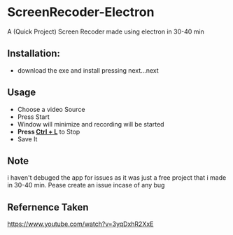 # ScreenRecoder-Electron
A (Quick Project) Screen Recoder made using electron in 30-40 min


## Installation:
- download the exe and install pressing next...next

## Usage
- Choose a video Source
- Press Start
- Window will minimize and recording will be started
- **Press <ins>Ctrl + L</ins>** to Stop
- Save It

## Note
i haven't debuged the app for issues as it was just a free project that i made in 30-40 min. Pease create an issue incase of any bug 

## Refernence Taken
https://www.youtube.com/watch?v=3yqDxhR2XxE

